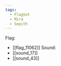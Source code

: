 ```yaml
---
tags:
  - FlagSet
  - Mira
  - Sepith
---
```

Flag:
- [[flag_11062]]
Sound:
- [[sound_17]]
- [[sound_43]]
